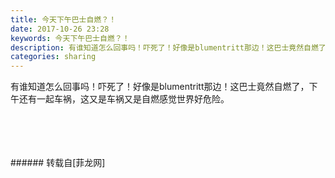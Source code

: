```yaml
---
title: 今天下午巴士自燃？！
date: 2017-10-26 23:28
keywords: 今天下午巴士自燃？！
description: 有谁知道怎么回事吗！吓死了！好像是blumentritt那边！这巴士竟然自燃了，下午还有一起车祸，这又是车祸又是自燃感觉世界好危险。
categories: sharing
---
```

<td class="t_f" id="postmessage_949267">

有谁知道怎么回事吗！吓死了！好像是blumentritt那边！这巴士竟然自燃了，下午还有一起车祸，这又是车祸又是自燃感觉世界好危险。<br/>
<br/>
<img alt="" border="0" class="zoom" data-cf-modified-29b3d0c982e760ef6c6e0dc2-="" file="http://www.flw.ph/data/appbyme/upload/image/201710/26/lB05AiFnizNb.jpg" id="aimg_llZuk" lazyloadthumb="1" onclick="" onmouseover="" src="http://www.flw.ph/data/appbyme/upload/image/201710/26/lB05AiFnizNb.jpg"/><br/>
<br/>
<img alt="" border="0" class="zoom" data-cf-modified-29b3d0c982e760ef6c6e0dc2-="" file="http://www.flw.ph/data/appbyme/upload/image/201710/26/InYOMeJZj8v3.jpg" id="aimg_dvVV1" lazyloadthumb="1" onclick="" onmouseover="" src="http://www.flw.ph/data/appbyme/upload/image/201710/26/InYOMeJZj8v3.jpg"/><br/>
<br/>
<img alt="" border="0" class="zoom" data-cf-modified-29b3d0c982e760ef6c6e0dc2-="" file="http://www.flw.ph/data/appbyme/upload/image/201710/26/hT7w3PObtqpj.jpg" id="aimg_gXTaG" lazyloadthumb="1" onclick="" onmouseover="" src="http://www.flw.ph/data/appbyme/upload/image/201710/26/hT7w3PObtqpj.jpg"/><br/>
<br/>
</td>
###### 转载自[菲龙网]